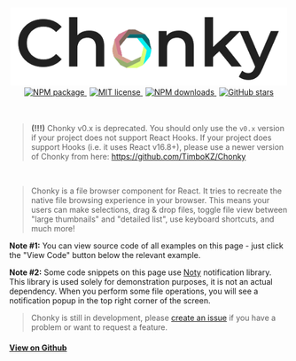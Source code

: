 <div style="text-align: center">
  <br/>
  <br/>
  <img src="./Chonky_clear.png" alt="Chonky logo" style="width: 500px;">
  <br/>
  <a href="https://www.npmjs.com/package/chonky">
    <img alt="NPM package" src="https://img.shields.io/npm/v/chonky.svg">
  </a>
  <a href="https://tldrlegal.com/license/mit-license" style="margin-left: 5px;">
    <img alt="MIT license" src="https://img.shields.io/npm/l/chonky">
  </a>
  <a href="https://www.npmjs.com/package/chonky" style="margin-left: 5px;">
    <img alt="NPM downloads" src="https://img.shields.io/npm/dt/chonky">
  </a>
  <a href="https://github.com/TimboKZ/Chonky" style="margin-left: 5px;">
    <img alt="GitHub stars" src="https://img.shields.io/github/stars/TimboKZ/Chonky">
  </a>
  <br/>
  <br/>
  <br/>
</div>

> **(!!!)** Chonky v0.x is deprecated. You should only use the `v0.x` version
> if your project does not support React Hooks. If your project does support
> Hooks (i.e. it uses React v16.8+), please use a newer version of Chonky from
> here: https://github.com/TimboKZ/Chonky

&nbsp;

> Chonky is a file browser component for React. It tries to recreate the native file browsing experience in your
> browser. This means your users can make selections, drag & drop files, toggle file view between "large thumbnails"
> and "detailed list", use keyboard shortcuts, and much more!

**Note #1:** You can view source code of all examples on this page - just click the "View Code" button below the
relevant example.

**Note #2:** Some code snippets on this page use [Noty](https://ned.im/noty/) notification library. This
library is used solely for demonstration purposes, it is not an actual dependency. When you perform some file
operations, you will see a notification popup in the top right corner of the screen.

> Chonky is still in development, please [create an issue](https://github.com/TimboKZ/Chonky/issues) if you have a
> problem or want to request a feature.

#### [View on Github](https://github.com/TimboKZ/Chonky)

